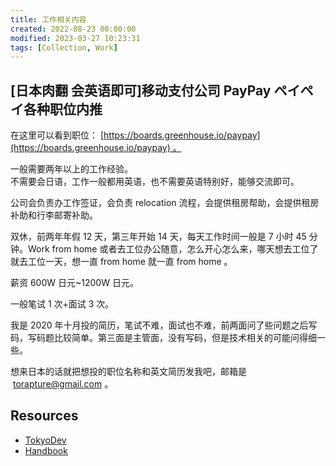 ```yaml
---
title: 工作相关内容
created: 2022-08-23 00:00:00
modified: 2023-03-27 10:23:31
tags: [Collection, Work]
---
```


## [日本肉翻 会英语即可]移动支付公司 PayPay ペイペイ各种职位内推

在这里可以看到职位： [https://boards.greenhouse.io/paypay](https://boards.greenhouse.io/paypay) 。

一般需要两年以上的工作经验。  
不需要会日语，工作一般都用英语，也不需要英语特别好，能够交流即可。

公司会负责办工作签证，会负责 relocation 流程，会提供租房帮助，会提供租房补助和行李邮寄补助。

双休，前两年年假 12 天，第三年开始 14 天，每天工作时间一般是 7 小时 45 分钟。Work from home 或者去工位办公随意，怎么开心怎么来，哪天想去工位了就去工位一天，想一直 from home 就一直 from home 。

薪资 600W 日元~1200W 日元。

一般笔试 1 次+面试 3 次。

我是 2020 年十月投的简历，笔试不难，面试也不难，前两面问了些问题之后写码，写码题比较简单。第三面是主管面，没有写码，但是技术相关的可能问得细一些。

想来日本的话就把想投的职位名称和英文简历发我吧，邮箱是  torapture@gmail.com 。

## Resources

- [TokyoDev](https://www.tokyodev.com/)
- [Handbook](https://github.com/eliaszon/Programmers-Overseas-Job-Interview-Handbook)
